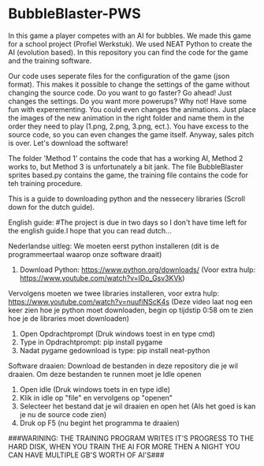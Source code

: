 # BubbleBlaster-PWS
In this game a player competes with an AI for bubbles. We made this game for a school project (Profiel Werkstuk). We used NEAT Python to create the AI (evolution based). 
In this repository you can find the code for the game and the training software.

Our code uses seperate files for the configuration of the game (json format). This makes it possible to change the settings of the game without changing the source code. 
Do you want to go faster? Go ahead! Just changes the settings. Do you want more powerups? Why not! Have some fun with experementing. You could even changes the animations. 
Just place the images of the new animation in the right folder and name them in the order they need to play (1.png, 2.png, 3.png, ect.). 
You have excess to the source code, so you can even changes the game itself. Anyway, sales pitch is over. Let's download the software!

The folder 'Method 1' contains the code that has a working AI, Method 2 works to, but Method 3 is unfortunately a bit jank.
The file BubbleBlaster sprites based.py contains the game, the training file contains the code for teh training procedure.

This is a guide to downloading python and the nessecery libraries (Scroll down for the dutch guide).

English guide:
#The project is due in two days so I don't have time left for the english guide.I hope that you can read dutch...


Nederlandse uitleg:
We moeten eerst python installeren (dit is de programmeertaal waarop onze software draait)
1) Download Python: https://www.python.org/downloads/ (Voor extra hulp: https://www.youtube.com/watch?v=IDo_Gsv3KVk)

Vervolgens moeten we twee libraries installeren, voor extra hulp: https://www.youtube.com/watch?v=nuufiNScK4s (Deze video laat nog een keer zien hoe je python moet downloaden, begin op tijdstip 0:58 om te zien hoe je de libraries moet downloaden)
1) Open Opdrachtprompt (Druk windows toest in en type cmd) 
2) Type in Opdrachtprompt: pip install pygame
3) Nadat pygame gedownload is type: pip install neat-python

Software draaien:
Download de bestanden in deze repository die je wil draaien. 
Om deze bestanden te runnen moet je Idle openen
1) Open idle (Druk windows toets in en type idle)
2) Klik in idle op "file" en vervolgens op "openen"
3) Selecteer het bestand dat je wil draaien en open het (Als het goed is kan je nu de source code zien)
4) Druk op F5 (nu begint het programma te draaien)

###WARINING: THE TRAINING PROGRAM WRITES IT'S PROGRESS TO THE HARD DISK, WHEN YOU TRAIN THE AI FOR MORE THEN A NIGHT YOU CAN HAVE MULTIPLE GB'S WORTH OF AI'S###

